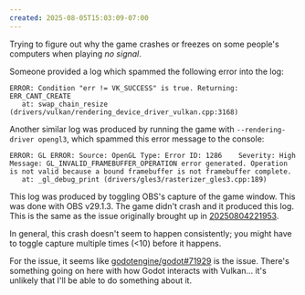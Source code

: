```yaml
---
created: 2025-08-05T15:03:09-07:00
---
```


Trying to figure out why the game crashes or freezes on some people's computers when playing _no signal_.

Someone provided a log which spammed the following error into the log:

```
ERROR: Condition "err != VK_SUCCESS" is true. Returning: ERR_CANT_CREATE
   at: swap_chain_resize (drivers/vulkan/rendering_device_driver_vulkan.cpp:3168)
```

Another similar log was produced by running the game with `--rendering-driver opengl3`, which spammed this error message to the console:

```
ERROR: GL ERROR: Source: OpenGL	Type: Error	ID: 1286	Severity: High	Message: GL_INVALID_FRAMEBUFFER_OPERATION error generated. Operation is not valid because a bound framebuffer is not framebuffer complete.
   at: _gl_debug_print (drivers/gles3/rasterizer_gles3.cpp:189)
```

This log was produced by toggling OBS's capture of the game window. This was done with OBS v29.1.3. The game didn't crash and it produced this log. This is the same as the issue originally brought up in [20250804221953](20250804221953.md).

In general, this crash doesn't seem to happen consistently; you might have to toggle capture multiple times (<10) before it happens.

For the issue, it seems like [godotengine/godot#71929](https://github.com/godotengine/godot/issues/71929) is the issue. There's something going on here with how Godot interacts with Vulkan... it's unlikely that I'll be able to do something about it.
